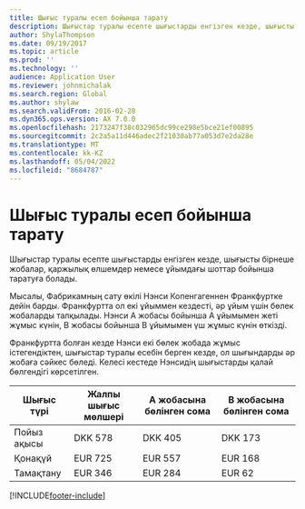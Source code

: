 ```yaml
---
title: Шығыс туралы есеп бойынша тарату
description: Шығыстар туралы есепте шығыстарды енгізген кезде, шығысты бірнеше жобалар, заңды нысандар немесе ұйымдағы шоттар бойынша таратуға болады.
author: ShylaThompson
ms.date: 09/19/2017
ms.topic: article
ms.prod: ''
ms.technology: ''
audience: Application User
ms.reviewer: johnmichalak
ms.search.region: Global
ms.author: shylaw
ms.search.validFrom: 2016-02-28
ms.dyn365.ops.version: AX 7.0.0
ms.openlocfilehash: 2173247f38c032965dc99ce298e5bce21ef00895
ms.sourcegitcommit: 2c2a5a11d446adec2f21030ab77a053d7e2da28e
ms.translationtype: MT
ms.contentlocale: kk-KZ
ms.lasthandoff: 05/04/2022
ms.locfileid: "8684787"
---
```

# <a name="expense-report-distributions"></a>Шығыс туралы есеп бойынша тарату

Шығыстар туралы есепте шығыстарды енгізген кезде, шығысты бірнеше жобалар, қаржылық өлшемдер немесе ұйымдағы шоттар бойынша таратуға болады.

Мысалы, Фабрикамның сату өкілі Нэнси Копенгагеннен Франкфуртке дейін барды. Франкфуртта ол екі ұйыммен кездесті, әр ұйым үшін бөлек жобаларды талқылады. Нэнси А жобасы бойынша А ұйымымен жеті жұмыс күнін, В жобасы бойынша В ұйымымен үш жұмыс күнін өткізді.

Франкфуртта болған кезде Нэнси екі бөлек жобада жұмыс істегендіктен, шығыстар туралы есебін берген кезде, ол шығындарды әр жобаға сәйкес бөледі. Келесі кестеде Нэнсидің шығыстарды қалай бөлгендігі көрсетілген.


| Шығыс түрі | Жалпы шығыс мөлшері|А жобасына бөлінген сома| В жобасына бөлінген сома |
|--------------|---------------------|-------------------------------|---------------------------------|
|Пойыз ақысы   |DKK 578              |DKK 405                        |DKK 173                          |
|Қонақүй         |EUR 725              |EUR 557                        |EUR 168                          |
|Тамақтану         |EUR 346              |EUR 284                        |EUR 62                           |



[!INCLUDE[footer-include](../includes/footer-banner.md)]